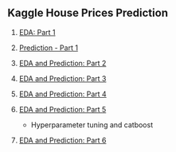 ## Kaggle House Prices Prediction

1. [EDA: Part 1](https://nbviewer.jupyter.org/github/jeswingeorge/Kaggle-House-Prices-Prediction/blob/master/1.EDA.ipynb)
2. [Prediction - Part 1](https://nbviewer.jupyter.org/github/jeswingeorge/Kaggle-House-Prices-Prediction/blob/master/2.regression_predictions.ipynb)
3. [EDA and Prediction: Part 2](https://nbviewer.jupyter.org/github/jeswingeorge/Kaggle-House-Prices-Prediction/blob/master/3.EDA-part-2.ipynb)
4. [EDA and Prediction: Part 3](https://nbviewer.jupyter.org/github/jeswingeorge/Kaggle-House-Prices-Prediction/blob/master/4.EDA-prediction.ipynb)
5. [EDA and Prediction: Part 4](https://nbviewer.jupyter.org/github/jeswingeorge/Kaggle-House-Prices-Prediction/blob/master/5.EDA-prediction.ipynb)
6. [EDA and Prediction: Part 5]()
    - Hyperparameter tuning and catboost
    
7. [EDA and Prediction: Part 6]()
